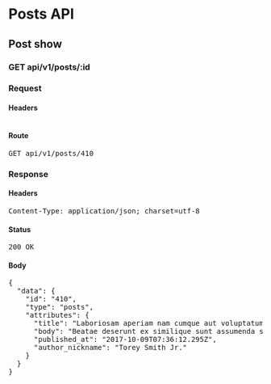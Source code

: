 # Posts API

## Post show

### GET api/v1/posts/:id
### Request

#### Headers

<pre></pre>

#### Route

<pre>GET api/v1/posts/410</pre>

### Response

#### Headers

<pre>Content-Type: application/json; charset=utf-8</pre>

#### Status

<pre>200 OK</pre>

#### Body

<pre>{
  "data": {
    "id": "410",
    "type": "posts",
    "attributes": {
      "title": "Laboriosam aperiam nam cumque aut voluptatum.",
      "body": "Beatae deserunt ex similique sunt assumenda sit eaque.",
      "published_at": "2017-10-09T07:36:12.295Z",
      "author_nickname": "Torey Smith Jr."
    }
  }
}</pre>
